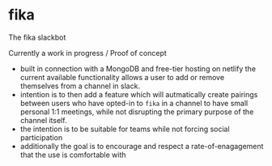 # fika
The fika slackbot


Currently a work in progress / Proof of concept

- built in connection with a MongoDB and free-tier hosting on netlify the current available functionality allows a user to add or remove themselves from a channel in slack.
- intention is to then add a feature which will autmatically create pairings between users who have opted-in to `fika` in a channel to have small personal 1:1 meetings, while not disrupting the primary purpose of the channel itself.
- the intention is to be suitable for teams while not forcing social participation
- additionally the goal is to encourage and respect a rate-of-enagagement that the use is comfortable with
